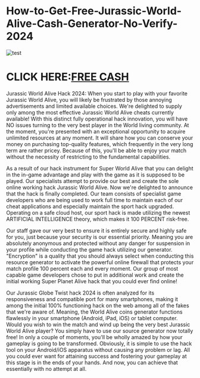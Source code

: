 # How-to-Get-Free-Jurassic-World-Alive-Cash-Generator-No-Verify-2024

![test](https://encrypted-tbn0.gstatic.com/images?q=tbn:ANd9GcQWRgfKUw-AeTgLjkC7a64fZSIwtwdrAWVF0IikQhZMKZugqUNugXLcmTMKdeVU8IHrh48&usqp=CAU)

# CLICK HERE:[FREE CASH](https://ragamer.com/jurassicworld/)

Jurassic World Alive Hack 2024: When you start to play with your favorite Jurassic World Alive, you will likely be frustrated by those annoying advertisements and limited available choices. We're delighted to supply only among the most effective Jurassic World Alive cheats currently available! With this distinct fully operational hack innovation, you will have NO issues turning to the very best player in the World living community. At the moment, you're presented with an exceptional opportunity to acquire unlimited resources at any moment. It will share how you can conserve your money on purchasing top-quality features, which frequently in the very long term are rather pricey. Because of this, you'll be able to enjoy your match without the necessity of restricting to the fundamental capabilities. 

As a result of our hack instrument for Super World Alive that you can delight in the in-game advantage and play with the game as it is supposed to be played. Our specialists attempt to provide our best and create the sole online working hack Jurassic World Alive. Now we're delighted to announce that the hack is finally completed. Our team consists of specialist game developers who are being used to work full time to maintain each of our cheat applications and especially maintain the sport hack upgraded. Operating on a safe cloud host, our sport hack is made utilizing the newest ARTIFICIAL INTELLIGENCE theory, which makes it 100 PERCENT risk-free. 

Our staff gave our very best to ensure it is entirely secure and highly safe for you, just because your security is our essential priority. Meaning you are absolutely anonymous and protected without any danger for suspension in your profile while conducting the game hack utilizing our generator. "Encryption" is a quality that you should always select when conducting this resource generator to activate the powerful online firewall that protects your match profile 100 percent each and every moment. Our group of most capable game developers chose to put in additional work and create the initial working Super Planet Alive hack that you could ever find online!

Our Jurassic Globe Twist hack 2024 is often analyzed for its responsiveness and compatible port for many smartphones, making it among the initial 100% functioning hack on the web among all of the fakes that we're aware of. Meaning, the World Alive coins generator functions flawlessly in your smartphone (Android, iPad, iOS) or tablet computer. Would you wish to win the match and wind up being the very best Jurassic World Alive player? You simply have to use our source generator now totally free! In only a couple of moments, you'll be wholly amazed by how your gameplay is going to be transformed. Obviously, it is simple to use the hack tool on your Android/iOS apparatus without causing any problem or lag. All you could ever want for attaining success and fostering your gameplay at this stage is in the ends of your hands. And now, you can achieve that essentially with no attempt at all.

